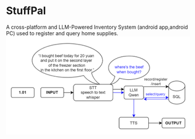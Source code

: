 # StuffPal
A cross-platform and LLM-Powered  Inventory System (android app,android PC) used to register and query home supplies.
![SystemFlowchart](./SystemFlowchart.png)
